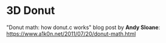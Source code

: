 # 3D Donut











"Donut math: how donut.c works" blog post by **Andy Sloane**:
https://www.a1k0n.net/2011/07/20/donut-math.html
